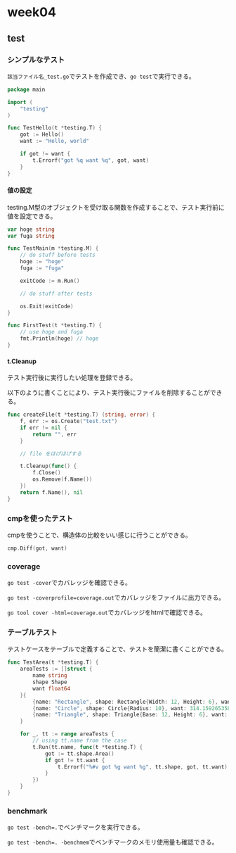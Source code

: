 # week04

## test

### シンプルなテスト
`該当ファイル名_test.go`でテストを作成でき、`go test`で実行できる。

```go
package main

import (
    "testing"
)

func TestHello(t *testing.T) {
    got := Hello()
    want := "Hello, world"

    if got != want {
        t.Errorf("got %q want %q", got, want)
    }
}
```

#### 値の設定

testing.M型のオブジェクトを受け取る関数を作成することで、テスト実行前に値を設定できる。

```go
var hoge string
var fuga string

func TestMain(m *testing.M) {
    // do stuff before tests
    hoge := "hoge"
    fuga := "fuga"

    exitCode := m.Run()

    // do stuff after tests

    os.Exit(exitCode)
}

func FirstTest(t *testing.T) {
    // use hoge and fuga
    fmt.Println(hoge) // hoge
}
```

#### t.Cleanup

テスト実行後に実行したい処理を登録できる。

以下のように書くことにより、テスト実行後にファイルを削除することができる。

```go
func createFile(t *testing.T) (string, error) {
    f, err := os.Create("test.txt")
    if err != nil {
        return "", err
    }

    // file をほげほげする

    t.Cleanup(func() {
        f.Close()
        os.Remove(f.Name())
    })
    return f.Name(), nil
}
```

### cmpを使ったテスト

cmpを使うことで、構造体の比較をいい感じに行うことができる。

```go
cmp.Diff(got, want)
```


### coverage

`go test -cover`でカバレッジを確認できる。

`go test -coverprofile=coverage.out`でカバレッジをファイルに出力できる。

`go tool cover -html=coverage.out`でカバレッジをhtmlで確認できる。

### テーブルテスト

テストケースをテーブルで定義することで、テストを簡潔に書くことができる。

```go
func TestArea(t *testing.T) {
    areaTests := []struct {
        name string
        shape Shape
        want float64
    }{
        {name: "Rectangle", shape: Rectangle{Width: 12, Height: 6}, want: 72.0},
        {name: "Circle", shape: Circle{Radius: 10}, want: 314.1592653589793},
        {name: "Triangle", shape: Triangle{Base: 12, Height: 6}, want: 36.0},
    }

    for _, tt := range areaTests {
        // using tt.name from the case
        t.Run(tt.name, func(t *testing.T) {
            got := tt.shape.Area()
            if got != tt.want {
                t.Errorf("%#v got %g want %g", tt.shape, got, tt.want)
            }
        })
    }
}
```

### benchmark

`go test -bench=.`でベンチマークを実行できる。

`go test -bench=. -benchmem`でベンチマークのメモリ使用量も確認できる。

